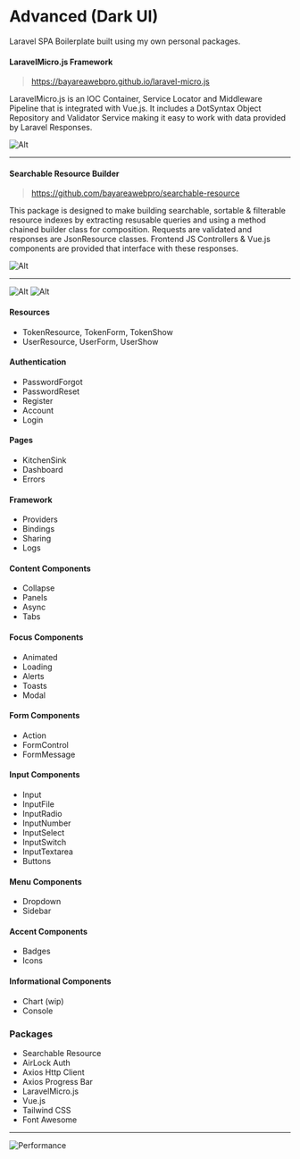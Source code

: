 # Advanced (Dark UI)

Laravel SPA Boilerplate built using my own personal packages.

#### LaravelMicro.js Framework

> https://bayareawebpro.github.io/laravel-micro.js

LaravelMicro.js is an IOC Container, Service Locator and Middleware Pipeline that is integrated with Vue.js. It includes a DotSyntax Object Repository and Validator Service making it easy to work with data provided by Laravel Responses.

![Alt](https://github.com/bayareawebpro/laravel-micro-spa-boilerplate/raw/master/screens-home.png)

---

#### Searchable Resource Builder

> https://github.com/bayareawebpro/searchable-resource

This package is designed to make building searchable, sortable & filterable resource indexes by extracting resusable queries and using a method chained builder class for composition.  Requests are validated and responses are JsonResource classes. Frontend JS Controllers & Vue.js components are provided that interface with these responses.

![Alt](https://github.com/bayareawebpro/laravel-micro-spa-boilerplate/raw/master/screens-resource.png)


---

![Alt](https://github.com/bayareawebpro/laravel-micro-spa-boilerplate/raw/master/screens-forms.png)
![Alt](https://github.com/bayareawebpro/laravel-micro-spa-boilerplate/raw/master/screens-charts.png)

#### Resources
- TokenResource, TokenForm, TokenShow
- UserResource, UserForm, UserShow

#### Authentication
- PasswordForgot
- PasswordReset
- Register
- Account
- Login

#### Pages
- KitchenSink
- Dashboard
- Errors

#### Framework
- Providers
- Bindings
- Sharing
- Logs

#### Content Components
- Collapse
- Panels
- Async
- Tabs

#### Focus Components
- Animated
- Loading
- Alerts
- Toasts
- Modal

#### Form Components
- Action
- FormControl
- FormMessage

#### Input Components
- Input
- InputFile
- InputRadio
- InputNumber
- InputSelect
- InputSwitch
- InputTextarea
- Buttons

#### Menu Components
- Dropdown
- Sidebar

#### Accent Components
- Badges
- Icons

#### Informational Components
- Chart (wip)
- Console

### Packages
- Searchable Resource
- AirLock Auth
- Axios Http Client
- Axios Progress Bar
- LaravelMicro.js
- Vue.js
- Tailwind CSS
- Font Awesome

---

![Performance](https://github.com/bayareawebpro/laravel-micro-spa-boilerplate/raw/master/screens-performance.png)

